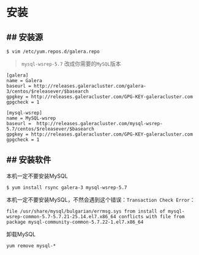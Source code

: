 # 安装

## ## 安装源
```
$ vim /etc/yum.repos.d/galera.repo
```

> `mysql-wsrep-5.7` 改成你需要的`MySQL`版本

```
[galera]
name = Galera
baseurl = http://releases.galeracluster.com/galera-3/centos/$releasever/$basearch
gpgkey = http://releases.galeracluster.com/GPG-KEY-galeracluster.com
gpgcheck = 1

[mysql-wsrep]
name = MySQL-wsrep
baseurl =  http://releases.galeracluster.com/mysql-wsrep-5.7/centos/$releasever/$basearch
gpgkey = http://releases.galeracluster.com/GPG-KEY-galeracluster.com
gpgcheck = 1
```

## ## 安装软件

本机一定不要安装MySQL

```
$ yum install rsync galera-3 mysql-wsrep-5.7
```

本机一定不要安装MySQL，不然会遇到这个错误：`Transaction Check Error`：
```
file /usr/share/mysql/bulgarian/errmsg.sys from install of mysql-wsrep-common-5.7-5.7.21-25.14.el7.x86_64 conflicts with file from package mysql-community-common-5.7.22-1.el7.x86_64
```

卸载MySQL

```
yum remove mysql-*
```


